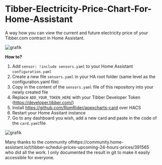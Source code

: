 # Tibber-Electricity-Price-Chart-For-Home-Assistant
A way how you can view the current and future electricity price of your Tibber.com contract in Home Assistant.

![grafik](https://github.com/dominikamann/Tibber-Electricity-Price-Chart-For-Home-Assistant/assets/29973737/d9213327-889f-41d5-8e90-c5fbcce6707d)

**How to?**

 1. Add `sensor: !include sensors.yaml` to your Home Assistant `configuration.yaml`
 2. Create a new file `sensors.yaml` in your HA root folder (same level as the configuration.yaml file)
 3. Copy in the content of the  `sensors.yaml` file of this repository into your newly created file
 4. Replace `ADD_YOUR_TOKEN_HERE` with your Tibber Developer Token (https://developer.tibber.com/)
 5. Install https://github.com/RomRider/apexcharts-card over HACS
 6. Restart your Home Assitant instance
 7. Go to any dashboard you wish, add a new card and paste in the code of the `card.yaml`file

![grafik](https://github.com/dominikamann/Tibber-Electricity-Price-Chart-For-Home-Assistant/assets/29973737/6d7381ab-cca9-4efa-9425-faa2ad59eed0)


Many thanks to the community ofhttps://community.home-assistant.io/t/tibber-schedul-prices-upcoming-24-hours-prices/391565 who did all the work. I only documented the result in git to make it easily accessible for everyone.

